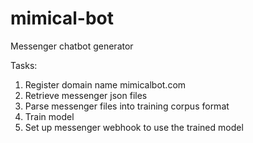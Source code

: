 # mimical-bot
Messenger chatbot generator  

Tasks:
1. Register domain name mimicalbot.com
2. Retrieve messenger json files
3. Parse messenger files into training corpus format
4. Train model
5. Set up messenger webhook to use the trained model
